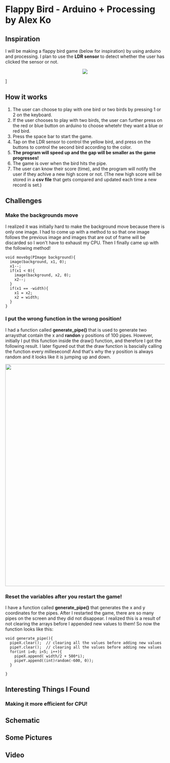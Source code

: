 # Flappy Bird - Arduino + Processing by Alex Ko 
## Inspiration
I will be making a flappy bird game (below for inspiration) by using arduino and processing. I plan to use the __LDR sensor__ to detect whether the user has clicked the sensor or not. 
<p align="center">
  <img src="https://github.com/fyk211/Intro-to-IM/blob/main/Final%20Project/inspo.png?raw=true">
</p>]

## How it works
1. The user can choose to play with one bird or two birds by pressing 1 or 2 on the keyboard. 
2. If the user chooses to play with two birds, the user can further press on the red or blue button on arduino to choose whetehr they want a blue or red bird. 
3. Press the space bar to start the game. 
4. Tap on the LDR sensor to control the yellow bird, and press on the buttons to control the second bird according to the color. 
5. __The program will speed up and the gap will be smaller as the game progresses!__
6. The game is over when the bird hits the pipe. 
7. The user can know their score (time), and the program will notify the user if they achive a new high score or not. (The new high score will be stored in a __csv file__ that gets compared and updated each time a new record is set.) 


## Challenges 
### Make the backgrounds move
I realized it was initially hard to make the background move because there is only one image. I had to come up with a method to so that one image follows the previous image and images that are out of frame will be discarded so I won't have to exhaust my CPU. Then I finally came up with the following method! 
```
void movebg(PImage background){
  image(background, x1, 0);
  x1--;
  if(x1 < 0){
    image(background, x2, 0);
    x2--; 
  }
  if(x1 == -width){
    x1 = x2;
    x2 = width;
  }   
}
```
### I put the wrong function in the wrong position! 
I had a function called __generate_pipe()__ that is used to generate two arraysthat contain the x and __randon__ y positions of 100 pipes. However, initially I put this function inside the draw() function, and therefore I got the following result. I later figured out that the draw function is bascially calling the function every millesecond! And that's why the y position is always random and it looks like it is jumping up and down. 
<p align="center">
  <img src="https://github.com/fyk211/Intro-to-IM/blob/main/Final%20Project/Progress/Apr-21-2021%2023-41-15.gif?raw=true" width="700">
</p>

### Reset the variables after you restart the game! 
I have a function called __generate_pipe()__ that generates the x and y coordinates for the pipes. After I restarted the game, there are so many pipes on the screen and they did not disappear. I realized this is a result of not clearing the arrays before I appended new values to them! So now the function looks like this: 
```
void generate_pipe(){
  pipeX.clear();  // clearing all the values before adding new values
  pipeY.clear();  // clearing all the values before adding new values
  for(int i=0; i<5; i++){
    pipeX.append( width/2 + 500*i);
    pipeY.append((int)random(-600, 0));
  }
 
}
```

## Interesting Things I Found
### Making it more efficient for CPU! 

## Schematic 

## Some Pictures 

## Video 

